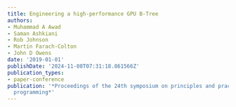 ```yaml
---
title: Engineering a high-performance GPU B-Tree
authors:
- Muhammad A Awad
- Saman Ashkiani
- Rob Johnson
- Martı́n Farach-Colton
- John D Owens
date: '2019-01-01'
publishDate: '2024-11-08T07:31:18.861566Z'
publication_types:
- paper-conference
publication: '*Proceedings of the 24th symposium on principles and practice of parallel
  programming*'
---
```

